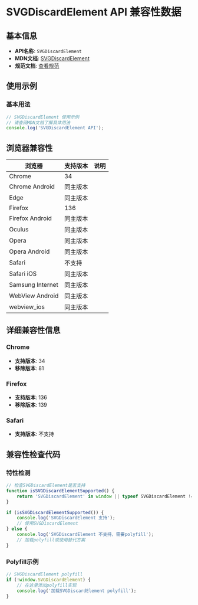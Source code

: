 # SVGDiscardElement API 兼容性数据

## 基本信息

- **API名称**: `SVGDiscardElement`
- **MDN文档**: [SVGDiscardElement](https://developer.mozilla.org/docs/Web/API/SVGDiscardElement)
- **规范文档**: [查看规范](https://svgwg.org/specs/animations/#InterfaceSVGDiscardElement)

## 使用示例

### 基本用法

```javascript
// SVGDiscardElement 使用示例
// 请查阅MDN文档了解具体用法
console.log('SVGDiscardElement API');
```

## 浏览器兼容性

| 浏览器 | 支持版本 | 说明 |
|--------|----------|------|
| Chrome | 34 |  |
| Chrome Android | 同主版本 |  |
| Edge | 同主版本 |  |
| Firefox | 136 |  |
| Firefox Android | 同主版本 |  |
| Oculus | 同主版本 |  |
| Opera | 同主版本 |  |
| Opera Android | 同主版本 |  |
| Safari | 不支持 |  |
| Safari iOS | 同主版本 |  |
| Samsung Internet | 同主版本 |  |
| WebView Android | 同主版本 |  |
| webview_ios | 同主版本 |  |

## 详细兼容性信息

### Chrome

- **支持版本**: 34
- **移除版本**: 81

### Firefox

- **支持版本**: 136
- **移除版本**: 139

### Safari

- **支持版本**: 不支持

## 兼容性检查代码

### 特性检测

```javascript
// 检查SVGDiscardElement是否支持
function isSVGDiscardElementSupported() {
    return 'SVGDiscardElement' in window || typeof SVGDiscardElement !== 'undefined';
}

if (isSVGDiscardElementSupported()) {
    console.log('SVGDiscardElement 支持');
    // 使用SVGDiscardElement
} else {
    console.log('SVGDiscardElement 不支持，需要polyfill');
    // 加载polyfill或使用替代方案
}
```

### Polyfill示例

```javascript
// SVGDiscardElement polyfill
if (!window.SVGDiscardElement) {
    // 在这里添加polyfill实现
    console.log('加载SVGDiscardElement polyfill');
}
```

